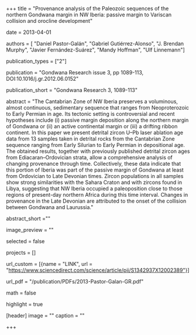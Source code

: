 +++ 
title = "Provenance analysis of the Paleozoic sequences of the northern Gondwana margin in NW Iberia: passive margin to Variscan collision and orocline development"

date = 2013-04-01

authors = [ "Daniel Pastor-Galán", "Gabriel Gutiérrez-Alonso", "J. Brendan Murphy", "Javier Fernández-Suárez", "Mandy Hoffman", "Ulf Linnemann"]

publication_types = ["2"]

publication = "Gondwana Research issue 3, pp 1089-113, DOI:10.1016/j.gr.2012.06.0152"

publication_short = "Gondwana Research 3, 1089-113"

abstract = "The Cantabrian Zone of NW Iberia preserves a voluminous, almost continuous, sedimentary sequence that ranges from Neoproterozoic to Early Permian in age. Its tectonic setting is controversial and recent hypotheses include (i) passive margin deposition along the northern margin of Gondwana or (ii) an active continental margin or (iii) a drifting ribbon continent. In this paper we present detrital zircon U–Pb laser ablation age data from 13 samples taken in detrital rocks from the Cantabrian Zone sequence ranging from Early Silurian to Early Permian in depositional age. The obtained results, together with previously published detrital zircon ages from Ediacaran–Ordovician strata, allow a comprehensive analysis of changing provenance through time. Collectively, these data indicate that this portion of Iberia was part of the passive margin of Gondwana at least from Ordovician to Late Devonian times. Zircon populations in all samples show strong similarities with the Sahara Craton and with zircons found in Libya, suggesting that NW Iberia occupied a paleoposition close to those regions of present-day northern Africa during this time interval. Changes in provenance in the Late Devonian are attributed to the onset of the collision between Gondwana and Laurussia."

abstract_short =""

image_preview = ""

selected = false

projects = []

url_custom = [{name = "LINK", url = "https://www.sciencedirect.com/science/article/pii/S1342937X12002389"}]

url_pdf = "/publication/PDFs/2013-Pastor-Galan-GR.pdf"

math = false

highlight = true

[header]
image = ""
caption = ""

+++
